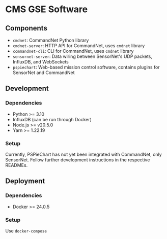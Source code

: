 # CMS GSE Software

## Components

- `cmdnet`: CommandNet Python library
- `cmdnet-server`: HTTP API for CommandNet, uses `cmdnet` library
- `commandnet-cli`: CLI for CommandNet, uses `cmdnet` library
- `sensornet-server`: Data wiring between SensorNet's UDP packets, InfluxDB, and WebSockets
- `pspiechart`: Web-based mission control software, contains plugins for SensorNet and CommandNet

## Development

### Dependencies

- Python >= 3.10
- InfluxDB (can be run through Docker)
- Node.js >= v20.5.0
- Yarn >= 1.22.19

### Setup

Currently, PSPieChart has not yet been integrated with CommandNet, only SensorNet.
Follow further development instructions in the respective READMEs.

## Deployment

### Dependencies

- Docker >= 24.0.5

### Setup

Use `docker-compose`
